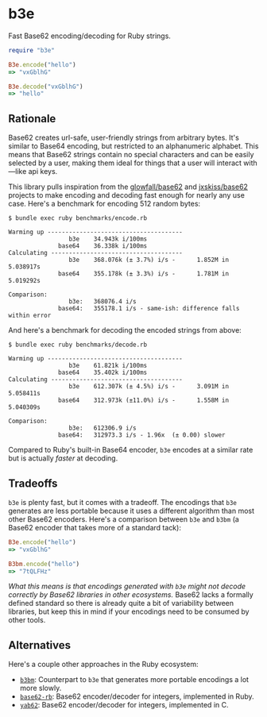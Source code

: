 # b3e

Fast Base62 encoding/decoding for Ruby strings.

```ruby
require "b3e"

B3e.encode("hello")
=> "vxGblhG"

B3e.decode("vxGblhG")
=> "hello"
```

## Rationale

Base62 creates url-safe, user-friendly strings from arbitrary bytes. It's similar to Base64 encoding, but restricted to
an alphanumeric alphabet. This means that Base62 strings contain no special characters and can be easily selected by a
user, making them ideal for things that a user will interact with—like api keys.

This library pulls inspiration from the [glowfall/base62](https://github.com/glowfall/base62) and
[jxskiss/base62](https://github.com/jxskiss/base62) projects to make encoding and decoding fast enough for nearly any
use case. Here's a benchmark for encoding 512 random bytes:

```
$ bundle exec ruby benchmarks/encode.rb

Warming up --------------------------------------
                 b3e    34.943k i/100ms
              base64    36.338k i/100ms
Calculating -------------------------------------
                 b3e    368.076k (± 3.7%) i/s -      1.852M in   5.038917s
              base64    355.178k (± 3.3%) i/s -      1.781M in   5.019292s

Comparison:
                 b3e:   368076.4 i/s
              base64:   355178.1 i/s - same-ish: difference falls within error
```

And here's a benchmark for decoding the encoded strings from above:

```
$ bundle exec ruby benchmarks/decode.rb

Warming up --------------------------------------
                 b3e    61.821k i/100ms
              base64    35.402k i/100ms
Calculating -------------------------------------
                 b3e    612.307k (± 4.5%) i/s -      3.091M in   5.058411s
              base64    312.973k (±11.0%) i/s -      1.558M in   5.040309s

Comparison:
                 b3e:   612306.9 i/s
              base64:   312973.3 i/s - 1.96x  (± 0.00) slower
```

Compared to Ruby's built-in Base64 encoder, `b3e` encodes at a similar rate but is actually *faster* at decoding.

## Tradeoffs

`b3e` is plenty fast, but it comes with a tradeoff. The encodings that `b3e` generates are less portable because it
uses a different algorithm than most other Base62 encoders. Here's a comparison between `b3e` and `b3bm` (a Base62
encoder that takes more of a standard tack):

```ruby
B3e.encode("hello")
=> "vxGblhG"

B3bm.encode("hello")
=> "7tQLFHz"
```

*What this means is that encodings generated with `b3e` might not decode correctly by Base62 libraries in other
ecosystems.* Base62 lacks a formally defined standard so there is already quite a bit of variability between
libraries, but keep this in mind if your encodings need to be consumed by other tools.

## Alternatives

Here's a couple other approaches in the Ruby ecosystem:

* [`b3bm`](https://github.com/bryanp/b3bm): Counterpart to `b3e` that generates more portable encodings a lot more slowly.
* [`base62-rb`](https://github.com/steventen/base62-rb): Base62 encoder/decoder for integers, implemented in Ruby.
* [`yab62`](https://github.com/siong1987/yab62): Base62 encoder/decoder for integers, implemented in C.
